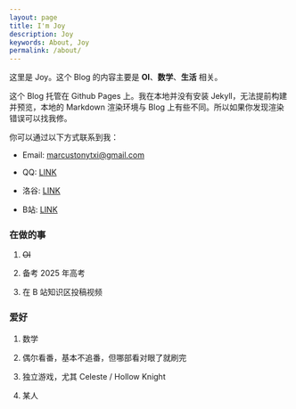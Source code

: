 ```yaml
---
layout: page
title: I'm Joy
description: Joy
keywords: About, Joy
permalink: /about/
---
```


这里是 Joy。这个 Blog 的内容主要是 **OI**、**数学**、**生活** 相关。

这个 Blog 托管在 Github Pages 上。我在本地并没有安装 Jekyll，无法提前构建并预览，本地的 Markdown 渲染环境与 Blog 上有些不同。所以如果你发现渲染错误可以找我修。

你可以通过以下方式联系到我：

- Email:    <marcustonytxi@gmail.com>

- QQ:   [LINK](https://s2.loli.net/2022/11/02/lotT3Lwcq8NQ5U7.jpg)

- 洛谷: [LINK](https://www.luogu.com.cn/user/671835)

- B站:  [LINK](https://space.bilibili.com/109336323)

### 在做的事 

1. ~~OI~~

2. 备考 2025 年高考

2. 在 B 站知识区投稿视频

### 爱好

1. 数学

2. 偶尔看番，基本不追番，但哪部看对眼了就刷完

3. 独立游戏，尤其 Celeste / Hollow Knight

4. 某人


